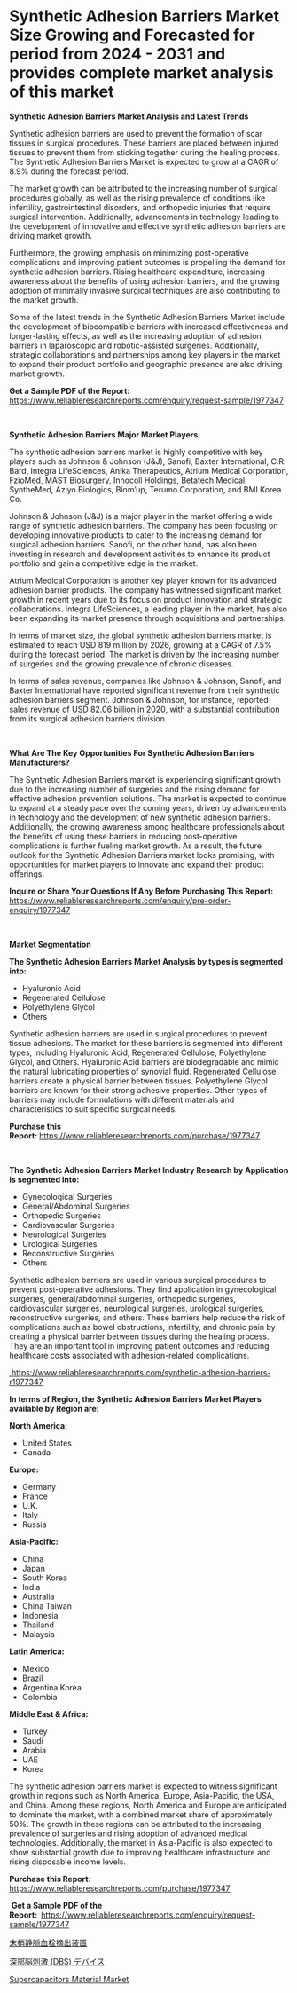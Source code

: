<p><h1>Synthetic Adhesion Barriers Market Size Growing and Forecasted for period from 2024 - 2031 and provides complete market analysis of this market</h1></p><p><strong>Synthetic Adhesion Barriers Market Analysis and Latest Trends</strong></p>
<p><p>Synthetic adhesion barriers are used to prevent the formation of scar tissues in surgical procedures. These barriers are placed between injured tissues to prevent them from sticking together during the healing process. The Synthetic Adhesion Barriers Market is expected to grow at a CAGR of 8.9% during the forecast period. </p><p>The market growth can be attributed to the increasing number of surgical procedures globally, as well as the rising prevalence of conditions like infertility, gastrointestinal disorders, and orthopedic injuries that require surgical intervention. Additionally, advancements in technology leading to the development of innovative and effective synthetic adhesion barriers are driving market growth.</p><p>Furthermore, the growing emphasis on minimizing post-operative complications and improving patient outcomes is propelling the demand for synthetic adhesion barriers. Rising healthcare expenditure, increasing awareness about the benefits of using adhesion barriers, and the growing adoption of minimally invasive surgical techniques are also contributing to the market growth.</p><p>Some of the latest trends in the Synthetic Adhesion Barriers Market include the development of biocompatible barriers with increased effectiveness and longer-lasting effects, as well as the increasing adoption of adhesion barriers in laparoscopic and robotic-assisted surgeries. Additionally, strategic collaborations and partnerships among key players in the market to expand their product portfolio and geographic presence are also driving market growth.</p></p>
<p><strong>Get a Sample PDF of the Report:&nbsp;</strong> <a href="https://www.reliableresearchreports.com/enquiry/request-sample/1977347">https://www.reliableresearchreports.com/enquiry/request-sample/1977347</a></p>
<p>&nbsp;</p>
<p><strong>Synthetic Adhesion Barriers Major Market Players</strong></p>
<p><p>The synthetic adhesion barriers market is highly competitive with key players such as Johnson & Johnson (J&J), Sanofi, Baxter International, C.R. Bard, Integra LifeSciences, Anika Therapeutics, Atrium Medical Corporation, FzioMed, MAST Biosurgery, Innocoll Holdings, Betatech Medical, SyntheMed, Aziyo Biologics, Biom’up, Terumo Corporation, and BMI Korea Co.</p><p>Johnson & Johnson (J&J) is a major player in the market offering a wide range of synthetic adhesion barriers. The company has been focusing on developing innovative products to cater to the increasing demand for surgical adhesion barriers. Sanofi, on the other hand, has also been investing in research and development activities to enhance its product portfolio and gain a competitive edge in the market.</p><p>Atrium Medical Corporation is another key player known for its advanced adhesion barrier products. The company has witnessed significant market growth in recent years due to its focus on product innovation and strategic collaborations. Integra LifeSciences, a leading player in the market, has also been expanding its market presence through acquisitions and partnerships.</p><p>In terms of market size, the global synthetic adhesion barriers market is estimated to reach USD 819 million by 2026, growing at a CAGR of 7.5% during the forecast period. The market is driven by the increasing number of surgeries and the growing prevalence of chronic diseases.</p><p>In terms of sales revenue, companies like Johnson & Johnson, Sanofi, and Baxter International have reported significant revenue from their synthetic adhesion barriers segment. Johnson & Johnson, for instance, reported sales revenue of USD 82.06 billion in 2020, with a substantial contribution from its surgical adhesion barriers division.</p></p>
<p>&nbsp;</p>
<p><strong>What Are The Key Opportunities For Synthetic Adhesion Barriers Manufacturers?</strong></p>
<p><p>The Synthetic Adhesion Barriers market is experiencing significant growth due to the increasing number of surgeries and the rising demand for effective adhesion prevention solutions. The market is expected to continue to expand at a steady pace over the coming years, driven by advancements in technology and the development of new synthetic adhesion barriers. Additionally, the growing awareness among healthcare professionals about the benefits of using these barriers in reducing post-operative complications is further fueling market growth. As a result, the future outlook for the Synthetic Adhesion Barriers market looks promising, with opportunities for market players to innovate and expand their product offerings.</p></p>
<p><strong>Inquire or Share Your Questions If Any Before Purchasing This Report:</strong> <a href="https://www.reliableresearchreports.com/enquiry/pre-order-enquiry/1977347">https://www.reliableresearchreports.com/enquiry/pre-order-enquiry/1977347</a></p>
<p>&nbsp;</p>
<p><strong>Market Segmentation</strong></p>
<p><strong>The Synthetic Adhesion Barriers Market Analysis by types is segmented into:</strong></p>
<p><ul><li>Hyaluronic Acid</li><li>Regenerated Cellulose</li><li>Polyethylene Glycol</li><li>Others</li></ul></p>
<p><p>Synthetic adhesion barriers are used in surgical procedures to prevent tissue adhesions. The market for these barriers is segmented into different types, including Hyaluronic Acid, Regenerated Cellulose, Polyethylene Glycol, and Others. Hyaluronic Acid barriers are biodegradable and mimic the natural lubricating properties of synovial fluid. Regenerated Cellulose barriers create a physical barrier between tissues. Polyethylene Glycol barriers are known for their strong adhesive properties. Other types of barriers may include formulations with different materials and characteristics to suit specific surgical needs.</p></p>
<p><strong>Purchase this Report:&nbsp;</strong><a href="https://www.reliableresearchreports.com/purchase/1977347">https://www.reliableresearchreports.com/purchase/1977347</a></p>
<p>&nbsp;</p>
<p><strong>The Synthetic Adhesion Barriers Market Industry Research by Application is segmented into:</strong></p>
<p><ul><li>Gynecological Surgeries</li><li>General/Abdominal Surgeries</li><li>Orthopedic Surgeries</li><li>Cardiovascular Surgeries</li><li>Neurological Surgeries</li><li>Urological Surgeries</li><li>Reconstructive Surgeries</li><li>Others</li></ul></p>
<p><p>Synthetic adhesion barriers are used in various surgical procedures to prevent post-operative adhesions. They find application in gynecological surgeries, general/abdominal surgeries, orthopedic surgeries, cardiovascular surgeries, neurological surgeries, urological surgeries, reconstructive surgeries, and others. These barriers help reduce the risk of complications such as bowel obstructions, infertility, and chronic pain by creating a physical barrier between tissues during the healing process. They are an important tool in improving patient outcomes and reducing healthcare costs associated with adhesion-related complications.</p></p>
<p><a href="https://www.reliableresearchreports.com/synthetic-adhesion-barriers-r1977347">&nbsp;https://www.reliableresearchreports.com/synthetic-adhesion-barriers-r1977347</a></p>
<p><strong>In terms of Region, the Synthetic Adhesion Barriers Market Players available by Region are:</strong></p>
<p>
    <p> <strong> North America: </strong>
        <ul>
            <li>United States</li>
            <li>Canada</li>
        </ul>
        </p> 
    <p> <strong> Europe: </strong>
        <ul>
            <li>Germany</li>
            <li>France</li>
            <li>U.K.</li>
            <li>Italy</li>
            <li>Russia</li>
        </ul>
        </p> 
    <p> <strong> Asia-Pacific: </strong>
        <ul>
            <li>China</li>
            <li>Japan</li>
            <li>South Korea</li>
            <li>India</li>
            <li>Australia</li>
            <li>China Taiwan</li>
            <li>Indonesia</li>
            <li>Thailand</li>
            <li>Malaysia</li>
        </ul>
        </p> 
    <p> <strong> Latin America: </strong>
        <ul>
            <li>Mexico</li>
            <li>Brazil</li>
            <li>Argentina Korea</li>
            <li>Colombia</li>
        </ul>
        </p> 
    <p> <strong> Middle East & Africa: </strong>
        <ul>
            <li>Turkey</li>
            <li>Saudi</li>
            <li>Arabia</li>
            <li>UAE</li>
            <li>Korea</li>
        </ul>
    </p>
    </p>
<p><p>The synthetic adhesion barriers market is expected to witness significant growth in regions such as North America, Europe, Asia-Pacific, the USA, and China. Among these regions, North America and Europe are anticipated to dominate the market, with a combined market share of approximately 50%. The growth in these regions can be attributed to the increasing prevalence of surgeries and rising adoption of advanced medical technologies. Additionally, the market in Asia-Pacific is also expected to show substantial growth due to improving healthcare infrastructure and rising disposable income levels.</p></p>
<p><strong>Purchase this Report: </strong><a href="https://www.reliableresearchreports.com/purchase/1977347">https://www.reliableresearchreports.com/purchase/1977347</a></p>
<p>&nbsp;<strong>Get a Sample PDF of the Report:&nbsp;&nbsp;</strong><a href="https://www.reliableresearchreports.com/enquiry/request-sample/1977347">https://www.reliableresearchreports.com/enquiry/request-sample/1977347</a></p>
<p><strong></strong></p>
<p><p><a href="https://github.com/RaeJenkins1952/Market-Research-Report-List-1/blob/main/6805823139114.md">末梢静脈血栓摘出装置</a></p><p><a href="https://github.com/TysonKub/Market-Research-Report-List-1/blob/main/7920705139115.md">深部脳刺激 (DBS) デバイス</a></p><p><a href="https://github.com/wrwgzwbr35/Market-Research-Report-List-1/blob/main/supercapacitors-material-market.md">Supercapacitors Material Market</a></p></p>